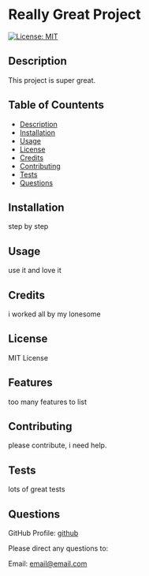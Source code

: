 
# Really Great Project
[![License: MIT](https://img.shields.io/badge/License-MIT-yellow.svg)](https://opensource.org/licenses/MIT)

## Description <a name="description"></a>
This project is super great.

## Table of Countents 
- [Description](#description)
- [Installation](#installation)
- [Usage](#usage)
- [License](#license)
- [Credits](#credits)
- [Contributing](#contributing)
- [Tests](#tests)
- [Questions](#questions)

## Installation <a name="installation"></a>
step by step

## Usage <a name="usage"></a>
use it and love it

## Credits <a name="credits"></a>
i worked all by my lonesome

## License <a name="license"></a>
MIT License

## Features <a name="features"></a>
too many features to list

## Contributing <a name="contributing"></a>
please contribute, i need help.

## Tests <a name="tests"></a>
lots of great tests

## Questions <a name="questions"></a>

GitHub Profile: [github](https://github.com/github)

Please direct any questions to:

Email: email@email.com

